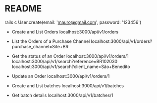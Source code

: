 # README

rails c
User.create(email: 'mauro@gmail.com', password: '123456')

- Create and List Orders
localhost:3000/api/v1/orders

- List the Orders of a Purchase Channel
localhost:3000/api/v1/orders?purchase_channel=Site+BR

- Get the status of an Order
localhost:3000/api/v1/orders/1
localhost:3000/api/v1/search?reference=BR102030
localhost:3000/api/v1/search?client_name=São+Benedito

- Update an Order
localhost:3000/api/v1/orders/1

- Create and List batches
localhost:3000/api/v1/batches

- Get batch details
localhost:3000/api/v1/batches/1